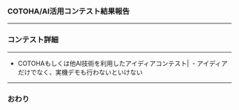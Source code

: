### COTOHA/AI活用コンテスト結果報告
---
### コンテスト詳細
---
- COTOHAもしくは他AI技術を利用したアイディアコンテスト|
  - アイディアだけでなく、実機デモも行わないといけない
---


### おわり
